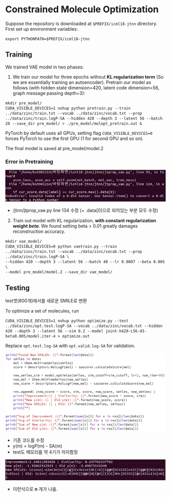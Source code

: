 # Constrained Molecule Optimization
Suppose the repository is downloaded at `$PREFIX/icml18-jtnn` directory. First set up environment variables:
```
export PYTHONPATH=$PREFIX/icml18-jtnn
```

## Training
We trained VAE model in two phases:
1. We train our model for three epochs without **KL regularization term** (So we are essentially training an autoencoder).
Pretrain our model as follows (with hidden state dimension=420, latent code dimension=56, graph message passing depth=3):
```
mkdir pre_model/
CUDA_VISIBLE_DEVICES=1 nohup python pretrain.py --train ../data/zinc/train.txt --vocab ../data/zinc/vocab.txt --prop ../data/zinc/train.logP-SA --hidden 420 --depth 3 --latent 56 --batch 20 --save_dir pre_model/ > ./pre_model/molopt_pretrain.out &

```
PyTorch by default uses all GPUs, setting flag `CUDA_VISIBLE_DEVICES=0` forces PyTorch to use the first GPU (1 for second GPU and so on).

The final model is saved at pre_model/model.2

### Error in Pretraining

![pretrain_error1](./error_img/pretrain_error1.png)

- /jtnn/jtprop_vae.py line 134 수정 (+ .data[0]으로 되어있는 부분 모두 수정)

2. Train out model with KL regularization, **with constant regularization weight $beta$**. 
We found setting beta > 0.01 greatly damages reconstruction accuracy.
```
mkdir vae_model/
CUDA_VISIBLE_DEVICES=0 python vaetrain.py --train ../data/zinc/train.txt --vocab ../data/zinc/vocab.txt --prop ../data/zinc/train.logP-SA \
--hidden 420 --depth 3 --latent 56 --batch 40 --lr 0.0007 --beta 0.005 \
--model pre_model/model.2 --save_dir vae_model/
```

## Testing

test셋(800개)에서를 새로운 SMILE로 변환 

To optimize a set of molecules, run
```
CUDA_VISIBLE_DEVICES=1 nohup python optimize.py --test ../data/zinc/opt.test.logP-SA --vocab ../data/zinc/vocab.txt --hidden 420 --depth 3 --latent 56 --sim 0.2 --model joint-h420-L56-d3-beta0.005/model.iter-4 > optimize.out
```
Replace `opt.test.log-SA` with `opt.valid.log-SA` for validation.

![optimize_result](./result_img/optimize_result.png)
- 기존 코드를 수정
- y(m) = logP(m) - SA(m)
- test도 메모리를 약 4기가 차지함정

![optimize_result2](./result_img/optimize_result2.png)

- 이런식으로 **n** 개가 나옴.
